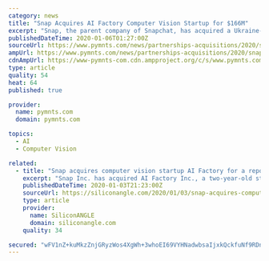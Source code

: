 ```yaml
---
category: news
title: "Snap Acquires AI Factory Computer Vision Startup for $166M"
excerpt: "Snap, the parent company of Snapchat, has acquired a Ukraine-based company called AI Factory, to help the social media app provide a new type of video service that uses a person’s face to play short clips, according to a report by TechCrunch. Snap made the acquisition for around $166 million. The video feature is called Cameos, and it lets ..."
publishedDateTime: 2020-01-06T01:27:00Z
sourceUrl: https://www.pymnts.com/news/partnerships-acquisitions/2020/snap-acquires-ai-factory-computer-vision-startup/
ampUrl: https://www.pymnts.com/news/partnerships-acquisitions/2020/snap-acquires-ai-factory-computer-vision-startup/amp/
cdnAmpUrl: https://www-pymnts-com.cdn.ampproject.org/c/s/www.pymnts.com/news/partnerships-acquisitions/2020/snap-acquires-ai-factory-computer-vision-startup/amp/
type: article
quality: 54
heat: 64
published: true

provider:
  name: pymnts.com
  domain: pymnts.com

topics:
  - AI
  - Computer Vision

related:
  - title: "Snap acquires computer vision startup AI Factory for a reported $166M"
    excerpt: "Snap Inc. has acquired AI Factory Inc., a two-year-old startup that makes computer vision and video analysis software, for a reported $166 million. The acquisition became public this morning via ..."
    publishedDateTime: 2020-01-03T21:23:00Z
    sourceUrl: https://siliconangle.com/2020/01/03/snap-acquires-computer-vision-startup-ai-factory-reported-166m/
    type: article
    provider:
      name: SiliconANGLE
      domain: siliconangle.com
    quality: 34

secured: "wFV1nZ+kuMkzZnjGRyzWos4XgWh+3whoEI69VYHNadwbsaIjxkQckfuNf9RDnL4KQIvreCAw5GvwZRgyYhI5q+O243eNZTb7BHFU0mhc/fgQRFlWEGjjBqsdUhUTsdz0uWPUyVAjUaT+f7qQ9P0E6KDYCvQLflb6PLyNL+f9WDFkk5xm7M0SRo8Q5pCojERpAzlAMlzEB45hBB2QPbeeLzx72/GUmoLV1iGFBWH8aLNLA0slmVL/qIovgWinrcqX/SIe9vB4lYskeWbd5YGUND7l6hd7ggkkHEuTgzR0UnnYQJKH3uBBx0xIBjKSyJJJyTkxGWN29vA7ovm4vHisPGBgjsEowhxtXBNTKlSKcH9PsZGjKEkqaaFQ1mU06uWEiIW/8T2Xn59/EJR7J5w91Y/jgFku9KvhNegm87CntnuseKmzbHOo6G2ZFeJd6TQi8QizyjXd4MwJKWbyLVH6qg==;NfH/OZsDssYtS/BZPQInjg=="
---
```


